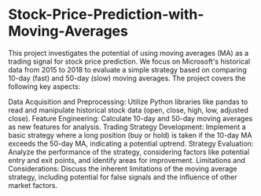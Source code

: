 # Stock-Price-Prediction-with-Moving-Averages
This project investigates the potential of using moving averages (MA) as a trading signal for stock price prediction. We focus on Microsoft's historical data from 2015 to 2018 to evaluate a simple strategy based on comparing 10-day (fast) and 50-day (slow) moving averages.
The project covers the following key aspects:

Data Acquisition and Preprocessing: Utilize Python libraries like pandas to read and manipulate historical stock data (open, close, high, low, adjusted close).
Feature Engineering: Calculate 10-day and 50-day moving averages as new features for analysis.
Trading Strategy Development: Implement a basic strategy where a long position (buy or hold) is taken if the 10-day MA exceeds the 50-day MA, indicating a potential uptrend.
Strategy Evaluation: Analyze the performance of the strategy, considering factors like potential entry and exit points, and identify areas for improvement.
Limitations and Considerations: Discuss the inherent limitations of the moving average strategy, including potential for false signals and the influence of other market factors.
